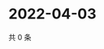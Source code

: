 # 2022-04-03

共 0 条

<!-- BEGIN WEIBO -->
<!-- 最后更新时间 Sun Apr 03 2022 04:12:32 GMT+0800 (China Standard Time) -->

<!-- END WEIBO -->
